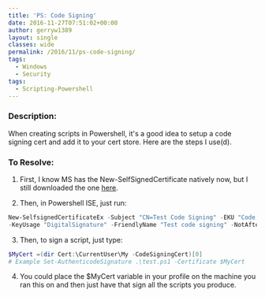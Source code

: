 ```yaml
---
title: 'PS: Code Signing'
date: 2016-11-27T07:51:02+00:00
author: gerryw1389
layout: single
classes: wide
permalink: /2016/11/ps-code-signing/
tags:
  - Windows
  - Security
tags:
  - Scripting-Powershell
---
```

<!--more-->

### Description:

When creating scripts in Powershell, it's a good idea to setup a code signing cert and add it to your cert store. Here are the steps I use(d).

### To Resolve:

1. First, I know MS has the New-SelfSignedCertificate natively now, but I still downloaded the one [here](https://gallery.technet.microsoft.com/scriptcenter/Self-signed-certificate-5920a7c6#content).

2. Then, in Powershell ISE, just run:

```powershell
New-SelfsignedCertificateEx -Subject "CN=Test Code Signing" -EKU "Code Signing" -KeySpec "Signature" `
-KeyUsage "DigitalSignature" -FriendlyName "Test code signing" -NotAfter $([datetime]::now.AddYears(5))
```

3. Then, to sign a script, just type:

```powershell
$MyCert =(dir Cert:\CurrentUser\My -CodeSigningCert)[0]
# Example Set-AuthenticodeSignature .\test.ps1 -Certificate $MyCert
```

4. You could place the $MyCert variable in your profile on the machine you ran this on and then just have that sign all the scripts you produce.